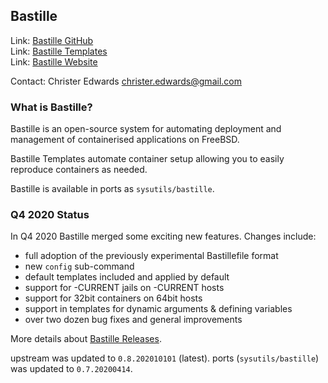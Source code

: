 ## Bastille ##

Link:	 [Bastille GitHub](https://github.com/bastillebsd/bastille)  
Link:	 [Bastille Templates](https://gitlab.com/bastillebsd-templates)  
Link:	 [Bastille Website](https://bastillebsd.org)  

Contact: Christer Edwards <christer.edwards@gmail.com>

### What is Bastille? ###

Bastille is an open-source system for automating deployment and management of
containerised applications on FreeBSD.

Bastille Templates automate container setup allowing you to easily reproduce
containers as needed.

Bastille is available in ports as `sysutils/bastille`.

### Q4 2020 Status ###

In Q4 2020 Bastille merged some exciting new features. Changes include:

  * full adoption of the previously experimental Bastillefile format
  * new `config` sub-command
  * default templates included and applied by default
  * support for -CURRENT jails on -CURRENT hosts
  * support for 32bit containers on 64bit hosts
  * support in templates for dynamic arguments & defining variables
  * over two dozen bug fixes and general improvements

More details about [Bastille Releases](https://github.com/BastilleBSD/bastille/releases).

upstream was updated to `0.8.202010101` (latest).
ports (`sysutils/bastille`) was updated to `0.7.20200414`.
